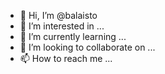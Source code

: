 - 👋 Hi, I’m @balaisto
- 👀 I’m interested in ...
- 🌱 I’m currently learning ...
- 💞️ I’m looking to collaborate on ...
- 📫 How to reach me ...

<!---
balaisto/balaisto is a ✨ special ✨ repository because its `README.md` (this file) appears on your GitHub profile.
You can click the Preview link to take a look at your changes.
--->
